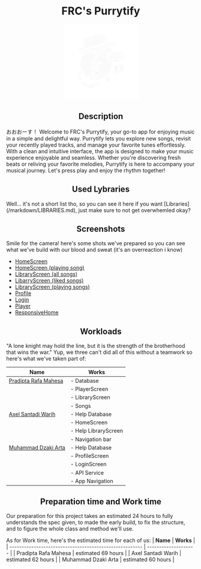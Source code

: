 <h1 align="center">FRC's Purrytify</h1>

<p align="center">
  <img src="markdown/logo/logo.png" alt="Purrytify Logo" width="200">
</p>

<h2 align="center">Description</h2>
おおおーす！ Welcome to FRC's Purrytify, your go-to app for enjoying music in a simple and delightful way. Purrytify lets you explore new songs, revisit your recently played tracks, and manage your favorite tunes effortlessly. With a clean and intuitive interface, the app is designed to make your music experience enjoyable and seamless. Whether you're discovering fresh beats or reliving your favorite melodies, Purrytify is here to accompany your musical journey. Let's press play and enjoy the rhythm together!

<h2 align="center">Used Lybraries</h2>
Well... it's not a short list tho, so you can see it here if you want [Libraries](/markdown/LIBRARIES.md), just make sure to not get overwhemled okay?

<h2 align="center">Screenshots</h2>

Smile for the camera! here's some shots we've prepared so you can see what we've build with our blood and sweat (it's an overreaction i know)
* [HomeScreen](markdown/screenshots/HomeScreen.jpg)
* [HomeScreen (playing song)](markdown/screenshots/HomeScreen(playing).jpg)
* [LibraryScreen (all songs)](markdown/screenshots/LibraryScreen(All).jpg)
* [LibarryScreen (liked songs)](markdown/screenshots/LibraryScreen(Liked).jpg)
* [LibraryScreen (playing songs)](markdown/screenshots/LibraryScreen(playing).jpg)
* [Profile](markdown/screenshots/Profile.jpg)
* [Login](markdown/screenshots/Login.jpg)
* [Player](markdown/screenshots/Player.jpg)
* [ResponsiveHome](markdown/screenshots/HomeScreen(Responsive).jpg)

<h2 align="center">Workloads</h2>
"A lone knight may hold the line, but it is the strength of the brotherhood that wins the war." Yup, we three can't did all of this without a teamwork so here's what we've taken part of:

| **Name**                                                |       **Works**      |
| ------------------------------------------------------- | -------------------- |
| [Pradipta Rafa Mahesa](https://github.com/Rapa285)      | - Database           |
|                                                         | - PlayerScreen       |
|                                                         | - LibraryScreen      |
|                                                         | - Songs              |
| [Axel Santadi Warih](https://github.com/AxelSantadi)    | - Help Database      |
|                                                         | - HomeScreen         |
|                                                         | - Help LibraryScreen |
|                                                         | - Navigation bar     |
| [Muhammad Dzaki Arta](https://github.com/TuanOnta)      | - Help Database      |
|                                                         | - ProfileScreen      |
|                                                         | - LoginScreen        |
|                                                         | - API Service        |
|                                                         | - App Navigation     |

<h2 align="center">Preparation time and Work time</h2>

Our preparation for this project takes an estimated 24 hours to fully understands the spec given, to made the early build, to fix the structure, and to figure the whole class and method we'll use.

As for Work time, here's the estimated time for each of us:
| **Name**                                                |       **Works**      |
| ------------------------------------------------------- | -------------------- |
| Pradipta Rafa Mahesa      |  estimated 69 hours          |
| Axel Santadi Warih    |  estimated 62 hours     |
| Muhammad Dzaki Arta      |  estimated 60 hours    |